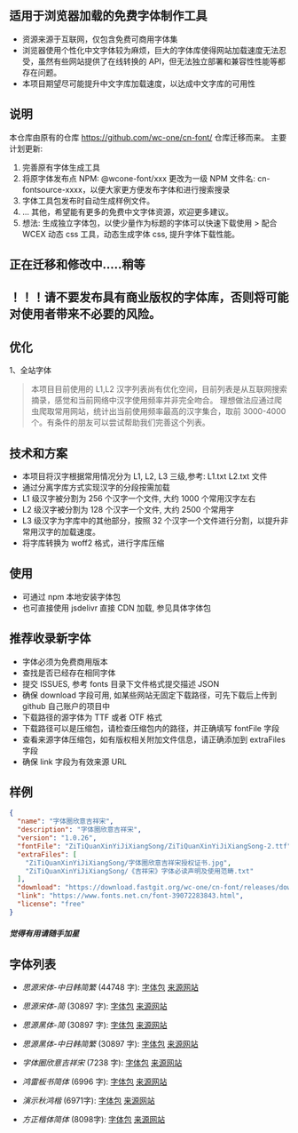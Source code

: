 
## 适用于浏览器加载的免费字体制作工具

- 资源来源于互联网，仅包含免费可商用字体集
- 浏览器使用个性化中文字体较为麻烦，巨大的字体库使得网站加载速度无法忍受，虽然有些网站提供了在线转换的 API，但无法独立部署和兼容性性能等都存在问题。
- 本项目期望尽可能提升中文字库加载速度，以达成中文字库的可用性

## 说明
  本仓库由原有的仓库 https://github.com/wc-one/cn-font/ 仓库迁移而来。
  主要计划更新:
  1. 完善原有字体生成工具
  2. 将原字体发布点 NPM: @wcone-font/xxx 更改为一级 NPM 文件名: cn-fontsource-xxxx，以便大家更方便发布字体和进行搜索搜录
  3. 字体工具包发布时自动生成样例文件。
  4. ... 其他，希望能有更多的免费中文字体资源，欢迎更多建议。
  5. 想法: 生成独立字体包，以使少量作为标题的字体可以快速下载使用
    > 配合 WCEX 动态 css 工具，动态生成字体 css, 提升字体下载性能。

## 正在迁移和修改中.....稍等

## ！！！请不要发布具有商业版权的字体库，否则将可能对使用者带来不必要的风险。


## 优化
1、全站字体
  > 本项目目前使用的 L1,L2 汉字列表尚有优化空间，目前列表是从互联网搜索摘录，感觉和当前网络中汉字使用频率并非完全吻合。
  > 理想做法应通过爬虫爬取常用网站，统计出当前使用频率最高的汉字集合，取前 3000-4000 个。有条件的朋友可以尝试帮助我们完善这个列表。



## 技术和方案

- 本项目将汉字根据常用情况分为 L1, L2, L3 三级,参考: L1.txt L2.txt 文件
- 通过分离字库方式实现汉字的分段按需加载
- L1 级汉字被分割为 256 个汉字一个文件, 大约 1000 个常用汉字左右
- L2 级汉字被分割为 128 个汉字一个文件, 大约 2500 个常用字
- L3 级汉字为字库中的其他部分，按照 32 个汉字一个文件进行分割，以提升非常用汉字的加载速度。
- 将字库转换为 woff2 格式，进行字库压缩

## 使用

- 可通过 npm 本地安装字体包
- 也可直接使用 jsdelivr 直接 CDN 加载, 参见具体字体包

## 推荐收录新字体

- 字体必须为免费商用版本
- 查找是否已经存在相同字体
- 提交 ISSUES, 参考 fonts 目录下文件格式提交描述 JSON
- 确保 download 字段可用, 如某些网站无固定下载路径，可先下载后上传到 github 自己账户的项目中
- 下载路径的源字体为 TTF 或者 OTF 格式
- 下载路径可以是压缩包，请检查压缩包内的路径，并正确填写 fontFile 字段
- 查看来源字体压缩包，如有版权相关附加文件信息，请正确添加到 extraFiles 字段
- 确保 link 字段为有效来源 URL

## 样例

```json
{
  "name": "字体圈欣意吉祥宋",
  "description": "字体圈欣意吉祥宋",
  "version": "1.0.26",
  "fontFile": "ZiTiQuanXinYiJiXiangSong/ZiTiQuanXinYiJiXiangSong-2.ttf",
  "extraFiles": [
    "ZiTiQuanXinYiJiXiangSong/字体圈欣意吉祥宋授权证书.jpg",
    "ZiTiQuanXinYiJiXiangSong/《吉祥宋》字体必读声明及使用范畴.txt"
  ],
  "download": "https://download.fastgit.org/wc-one/cn-font/releases/download/init/ZiTiQuanXinYiJiXiangSong.zip",
  "link": "https://www.fonts.net.cn/font-39072283843.html",
  "license": "free"
}
```

##### 觉得有用请随手加星

## 字体列表

- _思源宋体-中日韩简繁_ (44748 字): [字体包](https://www.npmjs.com/package/@wc1font/source-han-serif-sc-vf) [来源网站](https://github.com/adobe-fonts/source-han-serif)
- _思源宋体-简_ (30897 字): [字体包](https://www.npmjs.com/package/@wc1font/source-han-serif-cn-vf) [来源网站](https://github.com/adobe-fonts/source-han-serif)
- _思源黑体-简_ (30897 字): [字体包](https://www.npmjs.com/package/@wc1font/source-han-serif-cn-vf) [来源网站](https://github.com/adobe-fonts/source-han-serif)
- _思源黑体-中日韩简繁_ (30897 字): [字体包](https://www.npmjs.com/package/@wc1font/source-han-serif-cn-vf) [来源网站](https://github.com/adobe-fonts/source-han-sans)
- _字体圈欣意吉祥宋_ (7238 字): [字体包](https://www.npmjs.com/package/@wc1font/fontquan-xin-yi-ji-xiang-song) [来源网站](https://www.fonts.net.cn/font-39072283843.html)
- _鸿雷板书简体_ (6996 字): [字体包](https://www.npmjs.com/package/@wc1font/honglei-sim) [来源网站](https://www.fonts.net.cn/font-38386302876.html)

- _演示秋鸿楷_ (6971字): [字体包](https://www.npmjs.com/package/@wc1font/slideqiuhong) [来源网站](https://www.fonts.net.cn/font-38836352052.html)
- _方正楷体简体_ (8098字): [字体包](https://www.npmjs.com/package/@wc1font/fz-kai-z-03-s) [来源网站](https://www.fonts.net.cn/font-31561199974.html)